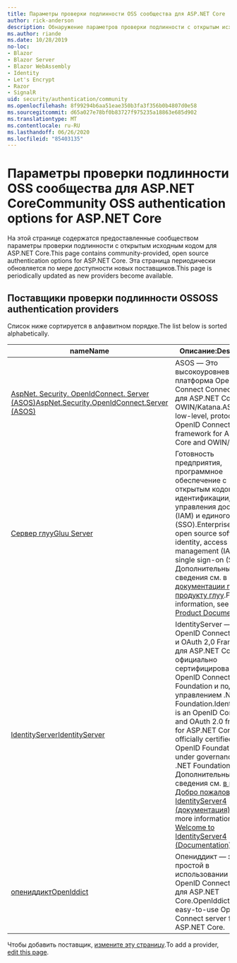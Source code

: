 ```yaml
---
title: Параметры проверки подлинности OSS сообщества для ASP.NET Core
author: rick-anderson
description: Обнаружение параметров проверки подлинности с открытым исходным кодом для ASP.NET Core.
ms.author: riande
ms.date: 10/28/2019
no-loc:
- Blazor
- Blazor Server
- Blazor WebAssembly
- Identity
- Let's Encrypt
- Razor
- SignalR
uid: security/authentication/community
ms.openlocfilehash: 8f99294b6aa51eae350b3fa3f356b0b4807d0e58
ms.sourcegitcommit: d65a027e78bf0b83727f975235a18863e685d902
ms.translationtype: MT
ms.contentlocale: ru-RU
ms.lasthandoff: 06/26/2020
ms.locfileid: "85403135"
---
```

# <a name="community-oss-authentication-options-for-aspnet-core"></a><span data-ttu-id="27bd9-103">Параметры проверки подлинности OSS сообщества для ASP.NET Core</span><span class="sxs-lookup"><span data-stu-id="27bd9-103">Community OSS authentication options for ASP.NET Core</span></span>

<span data-ttu-id="27bd9-104">На этой странице содержатся предоставленные сообществом параметры проверки подлинности с открытым исходным кодом для ASP.NET Core.</span><span class="sxs-lookup"><span data-stu-id="27bd9-104">This page contains community-provided, open source authentication options for ASP.NET Core.</span></span> <span data-ttu-id="27bd9-105">Эта страница периодически обновляется по мере доступности новых поставщиков.</span><span class="sxs-lookup"><span data-stu-id="27bd9-105">This page is periodically updated as new providers become available.</span></span>

## <a name="oss-authentication-providers"></a><span data-ttu-id="27bd9-106">Поставщики проверки подлинности OSS</span><span class="sxs-lookup"><span data-stu-id="27bd9-106">OSS authentication providers</span></span>

<span data-ttu-id="27bd9-107">Список ниже сортируется в алфавитном порядке.</span><span class="sxs-lookup"><span data-stu-id="27bd9-107">The list below is sorted alphabetically.</span></span>

| <span data-ttu-id="27bd9-108">name</span><span class="sxs-lookup"><span data-stu-id="27bd9-108">Name</span></span> | <span data-ttu-id="27bd9-109">Описание:</span><span class="sxs-lookup"><span data-stu-id="27bd9-109">Description</span></span> |
| ---- | ----------- |
| [<span data-ttu-id="27bd9-110">AspNet. Security. OpenIdConnect. Server (ASOS)</span><span class="sxs-lookup"><span data-stu-id="27bd9-110">AspNet.Security.OpenIdConnect.Server (ASOS)</span></span>](https://github.com/aspnet-contrib/AspNet.Security.OpenIdConnect.Server) | <span data-ttu-id="27bd9-111">ASOS — Это высокоуровневая платформа OpenID Connect Connect Server для ASP.NET Core и OWIN/Katana.</span><span class="sxs-lookup"><span data-stu-id="27bd9-111">ASOS is a low-level, protocol-first OpenID Connect server framework for ASP.NET Core and OWIN/Katana.</span></span> |
| [<span data-ttu-id="27bd9-112">Сервер глуу</span><span class="sxs-lookup"><span data-stu-id="27bd9-112">Gluu Server</span></span>](https://gluu.org/) | <span data-ttu-id="27bd9-113">Готовность предприятия, программное обеспечение с открытым кодом для идентификации, управления доступом (IAM) и единого входа (SSO).</span><span class="sxs-lookup"><span data-stu-id="27bd9-113">Enterprise ready, open source software for identity, access management (IAM), and single sign-on (SSO).</span></span> <span data-ttu-id="27bd9-114">Дополнительные сведения см. в [документации по продукту глуу](https://gluu.org/docs/).</span><span class="sxs-lookup"><span data-stu-id="27bd9-114">For more information, see the [Gluu Product Documentation](https://gluu.org/docs/).</span></span> |
| [<span data-ttu-id="27bd9-115">IdentityServer</span><span class="sxs-lookup"><span data-stu-id="27bd9-115">IdentityServer</span></span>](https://identityserver.io/) | <span data-ttu-id="27bd9-116">IdentityServer — это OpenID Connect Connect и OAuth 2,0 Framework для ASP.NET Core, официально сертифицированная OpenID Connect Foundation и под управлением .NET Foundation.</span><span class="sxs-lookup"><span data-stu-id="27bd9-116">IdentityServer is an OpenID Connect and OAuth 2.0 framework for ASP.NET Core, officially certified by the OpenID Foundation and under governance of the .NET Foundation.</span></span> <span data-ttu-id="27bd9-117">Дополнительные сведения см. [в разделе Добро пожаловать в IdentityServer4 (документация)](https://identityserver4.readthedocs.io/en/latest/).</span><span class="sxs-lookup"><span data-stu-id="27bd9-117">For more information, see [Welcome to IdentityServer4 (Documentation)](https://identityserver4.readthedocs.io/en/latest/).</span></span> |
| [<span data-ttu-id="27bd9-118">опениддикт</span><span class="sxs-lookup"><span data-stu-id="27bd9-118">OpenIddict</span></span>](https://github.com/openiddict/openiddict-core) | <span data-ttu-id="27bd9-119">Опениддикт — это простой в использовании сервер OpenID Connect Connect для ASP.NET Core.</span><span class="sxs-lookup"><span data-stu-id="27bd9-119">OpenIddict is an easy-to-use OpenID Connect server for ASP.NET Core.</span></span> |

<span data-ttu-id="27bd9-120">Чтобы добавить поставщик, [измените эту страницу](https://github.com/login?return_to=https%3A%2F%2Fgithub.com%2Faspnet%2FDocs%2Fedit%2Fmaster%2Faspnetcore%2Fsecurity%2Fauthentication%2Fcommunity.md).</span><span class="sxs-lookup"><span data-stu-id="27bd9-120">To add a provider, [edit this page](https://github.com/login?return_to=https%3A%2F%2Fgithub.com%2Faspnet%2FDocs%2Fedit%2Fmaster%2Faspnetcore%2Fsecurity%2Fauthentication%2Fcommunity.md).</span></span>
